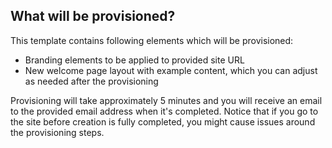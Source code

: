 ## What will be provisioned?

This template contains following elements which will be provisioned:

- Branding elements to be applied to provided site URL
- New welcome page layout with example content, which you can adjust as needed after the provisioning

Provisioning will take approximately 5 minutes and you will receive an email to the provided email address when it's completed. Notice that if you go to the site before creation is fully completed, you might cause issues around the provisioning steps.